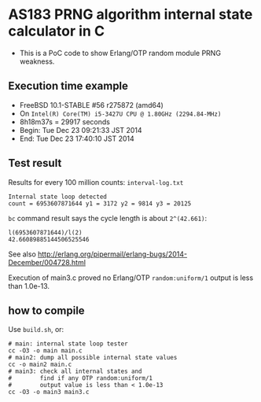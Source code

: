 # AS183 PRNG algorithm internal state calculator in C

* This is a PoC code to show Erlang/OTP random module PRNG weakness.

## Execution time example

* FreeBSD 10.1-STABLE #56 r275872 (amd64)
* On `Intel(R) Core(TM) i5-3427U CPU @ 1.80GHz (2294.84-MHz)`
* 8h18m37s = 29917 seconds
* Begin: Tue Dec 23 09:21:33 JST 2014
* End:   Tue Dec 23 17:40:10 JST 2014

## Test result

Results for every 100 million counts: `interval-log.txt`

```
Internal state loop detected
count = 6953607871644 y1 = 3172 y2 = 9814 y3 = 20125
```

`bc` command result says the cycle length is about `2^(42.661)`:

```
l(6953607871644)/l(2)
42.66089885144506525546
```

See also <http://erlang.org/pipermail/erlang-bugs/2014-December/004728.html>

Execution of main3.c proved no Erlang/OTP `random:uniform/1` output is less than 1.0e-13.

## how to compile

Use `build.sh`, or:

```
# main: internal state loop tester
cc -O3 -o main main.c
# main2: dump all possible internal state values
cc -o main2 main.c
# main3: check all internal states and
#        find if any OTP random:uniform/1
#        output value is less than < 1.0e-13
cc -O3 -o main3 main3.c
```

